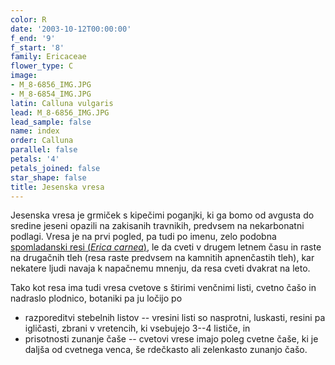 ```yaml
---
color: R
date: '2003-10-12T00:00:00'
f_end: '9'
f_start: '8'
family: Ericaceae
flower_type: C
image:
- M_8-6856_IMG.JPG
- M_8-6854_IMG.JPG
latin: Calluna vulgaris
lead: M_8-6856_IMG.JPG
lead_sample: false
name: index
order: Calluna
parallel: false
petals: '4'
petals_joined: false
star_shape: false
title: Jesenska vresa
---
```

Jesenska vresa je grmiček s kipečimi poganjki, ki ga bomo od avgusta do sredine jeseni opazili na zakisanih travnikih, predvsem na nekarbonatni podlagi. Vresa je na prvi pogled, pa tudi po imenu, zelo podobna [spomladanski resi (*Erica carnea*)](../EricaCarnea(SpomladanskaResa)/si_EricaCarnea(SpomladanskaResa).asp), le da cveti v drugem letnem času in raste na drugačnih tleh (resa raste predvsem na kamnitih apnenčastih tleh), kar nekatere ljudi navaja k napačnemu mnenju, da resa cveti dvakrat na leto.

Tako kot resa ima tudi vresa cvetove s štirimi venčnimi listi, cvetno čašo in nadraslo plodnico, botaniki pa ju ločijo po

-   razporeditvi stebelnih listov -- vresini listi so nasprotni, luskasti, resini pa igličasti, zbrani v vretencih, ki vsebujejo 3--4 lističe, in
-   prisotnosti zunanje čaše -- cvetovi vrese imajo poleg cvetne čaše, ki je daljša od cvetnega venca, še rdečkasto ali zelenkasto zunanjo čašo.
